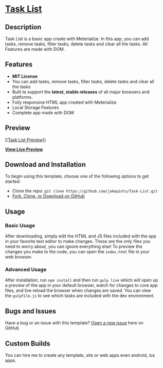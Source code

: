# [Task List](https://jakepintu.github.io/Task-List/)

## Description

Task List is a basic app create with Meterialize. In this app, you can add tasks, remove tasks, filter tasks, delete tasks and clear all the tasks. All Features are made with DOM.

## Features

  * <strong>MIT License</strong>
  * You can add tasks, remove tasks, filter tasks, delete tasks and clear all the tasks
  * Built to support the <strong>latest, stable releases</strong> of all major browsers and platforms.
  * Fully responsive HTML app created with Meterialize
  * Local Storage Features
  * Complete app made with DOM

## Preview

[![Task List Preview])](https://jakepintu.github.io/Task-List/)

**[View Live Preview](https://jakepintu.github.io/Task-List/)**

## Download and Installation

To begin using this template, choose one of the following options to get started:
* Clone the repo: `git clone https://github.com/jakepintu/Task-List.git`
* [Fork, Clone, or Download on GitHub](https://github.com/jakepintu/Task-List.git)

## Usage

### Basic Usage

After downloading, simply edit the HTML and JS files included with the app in your favorite text editor to make changes. These are the only files you need to worry about, you can ignore everything else! To preview the changes you make to the code, you can open the `index.html` file in your web browser.

### Advanced Usage

After installation, run `npm install` and then run `gulp live` which will open up a preview of the app in your default browser, watch for changes to core app files, and live reload the browser when changes are saved. You can view the `gulpfile.js` to see which tasks are included with the dev environment.

## Bugs and Issues

Have a bug or an issue with this template? [Open a new issue](https://github.com/jakepintu/Task-List/issues) here on GitHub

## Custom Builds

You can hire me to create any template, site or web apps even android, ios apps.
